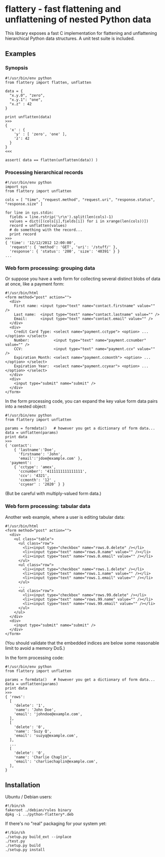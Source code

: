 # flattery - fast flattening and unflattening of nested Python data #

This library exposes a fast C implementation for flattening and unflattening hierarchical Python data structures. A unit test suite is included.

## Examples ##

### Synopsis ###

    #!/usr/bin/env python
    from flattery import flatten, unflatten

    data = {
      "x.y.0", "zero",
      "x.y.1": "one",
      "x.z" : 42
    }

    print unflatten(data)
    >>>
    {
      'x' : {
        'y' : [ 'zero', 'one' ],
        'z': 42
      }
    }
    <<<

    assert( data == flatten(unflatten(data)) )

### Processing hierarchical records ###

    #!/usr/bin/env python
    import sys
    from flattery import unflatten

    cols = [ "time", "request.method", "request.uri", "response.status", "response.size" ]

    for line in sys.stdin:
      fields = line.rstrip('\r\n').split(len(cols)-1)
      values = dict([(cols[i],fields[i]) for i in xrange(len(cols))])
      record = unflatten(values)
      # do something with the record...
      print record
    >>>
    { 'time': '12/12/2012 12:00:00',
      'request': { 'method': 'GET', 'uri': '/stuff/' },
      'response': { 'status': '200', 'size': '40391' } }
    ...

### Web form processing: grouping data ###

Or suppose you have a web form for collecting several distinct blobs of data at once, like a payment form:

    #!/usr/bin/html
    <form method="post" action="">
      <div>
        First name: <input type="text" name="contact.firstname" value="" />
        Last name:  <input type="text" name="contact.lastname" value="" />
        Email:      <input type="text" name="contact.email" value="" />
      </div>
      <div>
        Credit Card Type: <select name="payment.cctype"> <option> ... </option> </select>
        Number:           <input type="text" name="payment.ccnumber" value="" />
        CCV:              <input type="text" name="payment.ccv" value="" />
        Expiration Month: <select name="payment.ccmonth"> <option> ... </option> </select>
        Expiration Year:  <select name="payment.ccyear"> <option> ... </option> </select>
      </div>
      <div>
        <input type="submit" name="submit" />
      </div>
    </form>

In the form processing code, you can expand the key value form data pairs into a nested object:

    #!/usr/bin/env python
    from flattery import unflatten

    params = formdata()   # however you get a dictionary of form data...
    data = unflatten(params)
    print data
    >>>
    { 'contact':
        { 'lastname':'Doe',
          'firstname': 'John',
          'email':'jdoe@example.com' },
      'payment':
        { 'cctype': 'amex',
          'ccnumber': '4111111111111111',
          'ccv': '4321',
          'ccmonth': '12' ,
          'ccyear' : '2020' } }

(But be careful with multiply-valued form data.)

### Web form processing: tabular data ###

Another web example, where a user is editing tabular data:

    #!/usr/bin/html
    <form method="post" action="">
      <div>
        <ul class="table">
          <ul class="row">
            <li><input type="checkbox" name="rows.0.delete" /></li>
            <li><input type="text" name="rows.0.name" value="" /></li>
            <li><input type="text" name="rows.0.email" value="" /></li>
          </ul>
          <ul class="row">
            <li><input type="checkbox" name="rows.1.delete" /></li>
            <li><input type="text" name="rows.1.name" value="" /></li>
            <li><input type="text" name="rows.1.email" value="" /></li>
          </ul>
          ...
          <ul class="row">
            <li><input type="checkbox" name="rows.99.delete" /></li>
            <li><input type="text" name="rows.99.name" value="" /></li>
            <li><input type="text" name="rows.99.email" value="" /></li>
          </ul>
        </ul>
      </div>
      <div>
        <input type="submit" name="submit" />
      </div>
    </form>

(You should validate that the embedded indices are below some reasonable limit to avoid a memory DoS.)

In the form processing code:

    #!/usr/bin/env python
    from flattery import unflatten

    params = formdata()   # however you get a dictionary of form data...
    data = unflatten(params)
    print data
    >>>
    { 'rows':
      [
        'delete': '1',
        'name': 'John Doe',
        'email': 'johndoe@example.com',
      ],
      [
        'delete': '0',
        'name': 'Suzy Q',
        'email': 'suzyq@example.com',
      ],
      ...
      [
        'delete': '0',
        'name': 'Charlie Chaplin',
        'email': 'charliechaplin@example.com',
      ],
    }

## Installation ##

Ubuntu / Debian users:

    #!/bin/sh
    fakeroot ./debian/rules binary
    dpkg -i ../python-flattery*.deb

If there's no "real" packaging for your system yet:

    #!/bin/sh
    ./setup.py build_ext --inplace
    ./test.py
    ./setup.py build
    ./setup.py install

